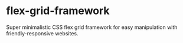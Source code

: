 # flex-grid-framework
Super minimalistic CSS flex grid framework for easy manipulation with friendly-responsive websites.
